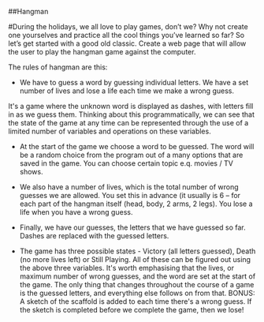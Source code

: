 ##Hangman

#During the holidays, we all love to play games, don’t we? Why not create one yourselves and practice all the cool things you’ve learned so far? So let’s get started with a good old classic.
Create a web page that will allow the user to play the hangman game against the computer. 
 
The rules of hangman are this:
 - We have to guess a word by guessing individual letters. We have a set number of lives and lose a life each time we make a wrong guess.

It's a game where the unknown word is displayed as dashes, with letters fill in as we guess them. 
Thinking about this programmatically, we can see that the state of the game at any time can be represented through the use of a limited number of variables and operations on these variables.

-	At the start of the game we choose a word to be guessed. The word will be a random choice from the program out of a many options that are saved in the game. You can choose certain topic e.q. movies / TV shows.

-	We also have a number of lives, which is the total number of wrong guesses we are allowed. You set this in advance (it usually is 6 – for each part of the hangman itself (head, body, 2 arms, 2 legs). You lose a life when you have a wrong guess.


-	Finally, we have our guesses, the letters that we have guessed so far. Dashes are replaced with the guessed letters.

-	The game has three possible states - Victory (all letters guessed), Death (no more lives left) or Still Playing. All of these can be figured out using the above three variables.
It's worth emphasising that the lives, or maximum number of wrong guesses, and the word are set at the start of the game. The only thing that changes throughout the course of a game is the guessed letters, and everything else follows on from that.
BONUS: A sketch of the scaffold is added to each time there's a wrong guess. If the sketch is completed before we complete the game, then we lose!
